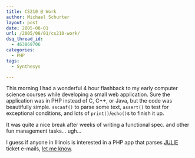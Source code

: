 ```yaml
---
title: CS210 @ Work
author: Michael Schurter
layout: post
date: 2005-08-01
url: /2005/08/01/cs210-work/
dsq_thread_id:
  - 463869706
categories:
  - PHP
tags:
  - Synthesys

---
```

This morning I had a wonderful 4 hour flashback to my early computer science courses while developing a small web application. Sure the application was in PHP instead of C, C++, or Java, but the code was beautifully simple. `sscanf()` to parse some text, `assert()` to test for exceptional conditions, and lots of `print()`/`echo()`s to finish it up.

It was quite a nice break after weeks of writing a functional spec. and other fun management tasks&#8230; ugh&#8230;

I guess if anyone in Illinois is interested in a PHP app that parses [JULIE][1] ticket e-mails, [let me know][2].

 [1]: http://www.illinois1call.com/
 [2]: mailto:michael@synthesyssolutions.com